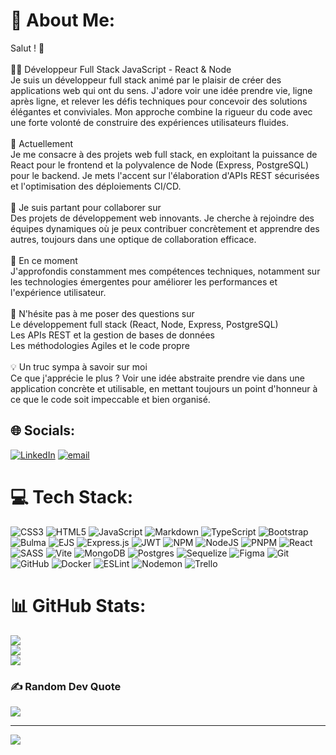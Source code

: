 # 💫 About Me:
Salut ! 👾<br><br>🧑‍💻 Développeur Full Stack JavaScript - React & Node<br>Je suis un développeur full stack animé par le plaisir de créer des applications web qui ont du sens. J'adore voir une idée prendre vie, ligne après ligne, et relever les défis techniques pour concevoir des solutions élégantes et conviviales. Mon approche combine la rigueur du code avec une forte volonté de construire des expériences utilisateurs fluides.<br><br>🔭 Actuellement<br>Je me consacre à des projets web full stack, en exploitant la puissance de React pour le frontend et la polyvalence de Node (Express, PostgreSQL) pour le backend. Je mets l'accent sur l'élaboration d'APIs REST sécurisées et l'optimisation des déploiements CI/CD.<br><br>🤝 Je suis partant pour collaborer sur<br>Des projets de développement web innovants. Je cherche à rejoindre des équipes dynamiques où je peux contribuer concrètement et apprendre des autres, toujours dans une optique de collaboration efficace.<br><br>🌱 En ce moment<br>J'approfondis constamment mes compétences techniques, notamment sur les technologies émergentes pour améliorer les performances et l'expérience utilisateur.<br><br>💬 N'hésite pas à me poser des questions sur<br>Le développement full stack (React, Node, Express, PostgreSQL)<br>Les APIs REST et la gestion de bases de données<br>Les méthodologies Agiles et le code propre<br><br>💡 Un truc sympa à savoir sur moi<br>Ce que j'apprécie le plus ? Voir une idée abstraite prendre vie dans une application concrète et utilisable, en mettant toujours un point d'honneur à ce que le code soit impeccable et bien organisé.


## 🌐 Socials:
[![LinkedIn](https://img.shields.io/badge/LinkedIn-%230077B5.svg?logo=linkedin&logoColor=white)](https://linkedin.com/in/léo-fauquembergue-1d3h7) [![email](https://img.shields.io/badge/Email-D14836?logo=gmail&logoColor=white)](mailto:leo.fau1708@gmail.com) 

# 💻 Tech Stack:
![CSS3](https://img.shields.io/badge/css3-%231572B6.svg?style=flat&logo=css3&logoColor=white) ![HTML5](https://img.shields.io/badge/html5-%23E34F26.svg?style=flat&logo=html5&logoColor=white) ![JavaScript](https://img.shields.io/badge/javascript-%23323330.svg?style=flat&logo=javascript&logoColor=%23F7DF1E) ![Markdown](https://img.shields.io/badge/markdown-%23000000.svg?style=flat&logo=markdown&logoColor=white) ![TypeScript](https://img.shields.io/badge/typescript-%23007ACC.svg?style=flat&logo=typescript&logoColor=white) ![Bootstrap](https://img.shields.io/badge/bootstrap-%238511FA.svg?style=flat&logo=bootstrap&logoColor=white) ![Bulma](https://img.shields.io/badge/bulma-00D0B1?style=flat&logo=bulma&logoColor=white) ![EJS](https://img.shields.io/badge/ejs-%23B4CA65.svg?style=flat&logo=ejs&logoColor=black) ![Express.js](https://img.shields.io/badge/express.js-%23404d59.svg?style=flat&logo=express&logoColor=%2361DAFB) ![JWT](https://img.shields.io/badge/JWT-black?style=flat&logo=JSON%20web%20tokens) ![NPM](https://img.shields.io/badge/NPM-%23CB3837.svg?style=flat&logo=npm&logoColor=white) ![NodeJS](https://img.shields.io/badge/node.js-6DA55F?style=flat&logo=node.js&logoColor=white) ![PNPM](https://img.shields.io/badge/pnpm-%234a4a4a.svg?style=flat&logo=pnpm&logoColor=f69220) ![React](https://img.shields.io/badge/react-%2320232a.svg?style=flat&logo=react&logoColor=%2361DAFB) ![SASS](https://img.shields.io/badge/SASS-hotpink.svg?style=flat&logo=SASS&logoColor=white) ![Vite](https://img.shields.io/badge/vite-%23646CFF.svg?style=flat&logo=vite&logoColor=white) ![MongoDB](https://img.shields.io/badge/MongoDB-%234ea94b.svg?style=flat&logo=mongodb&logoColor=white) ![Postgres](https://img.shields.io/badge/postgres-%23316192.svg?style=flat&logo=postgresql&logoColor=white) ![Sequelize](https://img.shields.io/badge/Sequelize-52B0E7?style=flat&logo=Sequelize&logoColor=white) ![Figma](https://img.shields.io/badge/figma-%23F24E1E.svg?style=flat&logo=figma&logoColor=white) ![Git](https://img.shields.io/badge/git-%23F05033.svg?style=flat&logo=git&logoColor=white) ![GitHub](https://img.shields.io/badge/github-%23121011.svg?style=flat&logo=github&logoColor=white) ![Docker](https://img.shields.io/badge/docker-%230db7ed.svg?style=flat&logo=docker&logoColor=white) ![ESLint](https://img.shields.io/badge/ESLint-4B3263?style=flat&logo=eslint&logoColor=white) ![Nodemon](https://img.shields.io/badge/NODEMON-%23323330.svg?style=flat&logo=nodemon&logoColor=%BBDEAD) ![Trello](https://img.shields.io/badge/Trello-%23026AA7.svg?style=flat&logo=Trello&logoColor=white)
# 📊 GitHub Stats:
![](https://github-readme-stats.vercel.app/api?username=Leo-Fauquembergue&theme=vision-friendly-dark&hide_border=false&include_all_commits=false&count_private=false)<br/>
![](https://nirzak-streak-stats.vercel.app/?user=Leo-Fauquembergue&theme=vision-friendly-dark&hide_border=false)<br/>
![](https://github-readme-stats.vercel.app/api/top-langs/?username=Leo-Fauquembergue&theme=vision-friendly-dark&hide_border=false&include_all_commits=false&count_private=false&layout=compact)

### ✍️ Random Dev Quote
![](https://quotes-github-readme.vercel.app/api?type=horizontal&theme=dark)

---
[![](https://visitcount.itsvg.in/api?id=Leo-Fauquembergue&icon=10&color=13)](https://visitcount.itsvg.in)

<!-- Proudly created with GPRM ( https://gprm.itsvg.in ) -->
